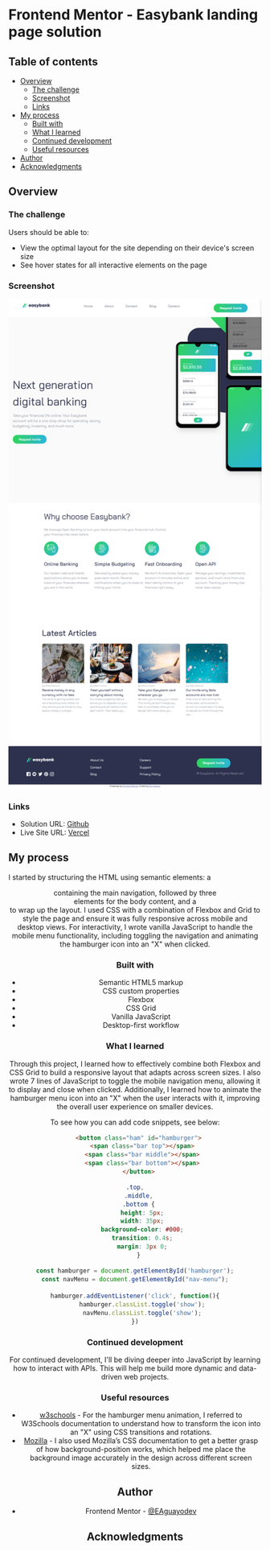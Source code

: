 # Frontend Mentor - Easybank landing page solution

## Table of contents

- [Overview](#overview)
  - [The challenge](#the-challenge)
  - [Screenshot](#screenshot)
  - [Links](#links)
- [My process](#my-process)
  - [Built with](#built-with)
  - [What I learned](#what-i-learned)
  - [Continued development](#continued-development)
  - [Useful resources](#useful-resources)
- [Author](#author)
- [Acknowledgments](#acknowledgments)

## Overview

### The challenge

Users should be able to:

- View the optimal layout for the site depending on their device's screen size
- See hover states for all interactive elements on the page

### Screenshot

![](./design/Frontend-Mentor-Easybank-landing-page-Screenshot.png)

### Links

- Solution URL: [Github](https://github.com/EAguayodev/easybank-landing-page)
- Live Site URL: [Vercel](https://easybank-landing-page-mu-one.vercel.app/)

## My process

I started by structuring the HTML using semantic elements: a <header> containing the main navigation, followed by three <section> elements for the body content, and a <footer> to wrap up the layout. I used CSS with a combination of Flexbox and Grid to style the page and ensure it was fully responsive across mobile and desktop views. For interactivity, I wrote vanilla JavaScript to handle the mobile menu functionality, including toggling the navigation and animating the hamburger icon into an "X" when clicked.

### Built with

- Semantic HTML5 markup
- CSS custom properties
- Flexbox
- CSS Grid
- Vanilla JavaScript
- Desktop-first workflow

### What I learned

Through this project, I learned how to effectively combine both Flexbox and CSS Grid to build a responsive layout that adapts across screen sizes. I also wrote 7 lines of JavaScript to toggle the mobile navigation menu, allowing it to display and close when clicked. Additionally, I learned how to animate the hamburger menu icon into an "X" when the user interacts with it, improving the overall user experience on smaller devices.

To see how you can add code snippets, see below:

```html
  <button class="ham" id="hamburger">
    <span class="bar top"></span>
    <span class="bar middle"></span>
    <span class="bar bottom"></span>
  </button>
```
```css
.top,
  .middle,
  .bottom {
    height: 5px;
    width: 35px;
    background-color: #000;
    transition: 0.4s;
    margin: 3px 0;
  }
```
```js
const hamburger = document.getElementById('hamburger');
const navMenu = document.getElementById("nav-menu");

hamburger.addEventListener('click', function(){
    hamburger.classList.toggle('show');
    navMenu.classList.toggle('show');
})
```

### Continued development
For continued development, I'll be diving deeper into JavaScript by learning how to interact with APIs. This will help me build more dynamic and data-driven web projects.

### Useful resources

- [w3schools](https://www.w3schools.com/howto/howto_css_menu_icon.asp) - For the hamburger menu animation, I referred to W3Schools documentation to understand how to transform the icon into an "X" using CSS transitions and rotations.
- [Mozilla](https://developer.mozilla.org/en-US/docs/Web/CSS/background-position) - I also used Mozilla’s CSS documentation to get a better grasp of how background-position works, which helped me place the background image accurately in the design across different screen sizes.



## Author

- Frontend Mentor - [@EAguayodev](https://www.frontendmentor.io/profile/EAguayodev)

## Acknowledgments

